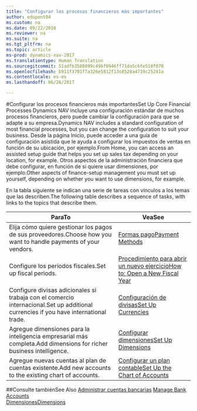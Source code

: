 ```yaml
---
title: "Configurar los procesos financieros más importantes"
author: edupont04
ms.custom: na
ms.date: 09/22/2016
ms.reviewer: na
ms.suite: na
ms.tgt_pltfrm: na
ms.topic: article
ms-prod: dynamics-nav-2017
ms.translationtype: Human Translation
ms.sourcegitcommit: 51adfb3588099c496f0946ff71da5c6fe518f070
ms.openlocfilehash: b911f3701f7a326e5812f13c8528a4719c25241a
ms.contentlocale: es-es
ms.lasthandoff: 06/26/2017

---
```


#<a name="set-up-core-financial-processes"></a><span data-ttu-id="6ab61-102">Configurar los procesos financieros más importantes</span><span class="sxs-lookup"><span data-stu-id="6ab61-102">Set Up Core Financial Processes</span></span>
<span data-ttu-id="6ab61-103">Dynamics NAV incluye una configuración estándar de muchos procesos financieros, pero puede cambiar la configuración para que se adapte a su empresa.</span><span class="sxs-lookup"><span data-stu-id="6ab61-103">Dynamics NAV includes a standard configuration of most financial processes, but you can change the configuration to suit your business.</span></span>
<span data-ttu-id="6ab61-104">Desde la página Inicio, puede acceder a una guía de configuración asistida que le ayuda a configurar los impuestos de ventas en función de su ubicación, por ejemplo.</span><span class="sxs-lookup"><span data-stu-id="6ab61-104">From Home, you can access an assisted setup guide that helps you set up sales tax depending on your location, for example.</span></span> <span data-ttu-id="6ab61-105">Otros aspectos de la administración financiera que debe configurar, en función de si quiere usar dimensiones, por ejemplo.</span><span class="sxs-lookup"><span data-stu-id="6ab61-105">Other aspects of finance-setup management you must set up yourself, depending on whether you want to use dimensions, for example.</span></span>  

<span data-ttu-id="6ab61-106">En la tabla siguiente se indican una serie de tareas con vínculos a los temas que las describen.</span><span class="sxs-lookup"><span data-stu-id="6ab61-106">The following table describes a sequence of tasks, with links to the topics that describe them.</span></span>

| <span data-ttu-id="6ab61-107">Para</span><span class="sxs-lookup"><span data-stu-id="6ab61-107">To</span></span>                                                                  | <span data-ttu-id="6ab61-108">Vea</span><span class="sxs-lookup"><span data-stu-id="6ab61-108">See</span></span>                      |
|---------------------------------------------------------------------|--------------------------|
|<span data-ttu-id="6ab61-109">Elija cómo quiere gestionar los pagos de sus proveedores.</span><span class="sxs-lookup"><span data-stu-id="6ab61-109">Choose how you want to handle payments of your vendors.</span></span>|[<span data-ttu-id="6ab61-110">Formas pago</span><span class="sxs-lookup"><span data-stu-id="6ab61-110">Payment Methods</span></span>](finance-setup-payment-methods.md)|
|<span data-ttu-id="6ab61-111">Configure los periodos fiscales.</span><span class="sxs-lookup"><span data-stu-id="6ab61-111">Set up fiscal periods.</span></span>|[<span data-ttu-id="6ab61-112">Procedimiento para abrir un nuevo ejercicio</span><span class="sxs-lookup"><span data-stu-id="6ab61-112">How to: Open a New Fiscal Year</span></span>](finance-setup-how-open-new-fiscal-year.md)|
|<span data-ttu-id="6ab61-113">Configure divisas adicionales si trabaja con el comercio internacional.</span><span class="sxs-lookup"><span data-stu-id="6ab61-113">Set up additional currencies if you have international trade.</span></span>|[<span data-ttu-id="6ab61-114">Configuración de divisas</span><span class="sxs-lookup"><span data-stu-id="6ab61-114">Set Up Currencies</span></span>](finance-setup-setup-currencies.md)|
|<span data-ttu-id="6ab61-115">Agregue dimensiones para la inteligencia empresarial más completa.</span><span class="sxs-lookup"><span data-stu-id="6ab61-115">Add dimensions for richer business intelligence.</span></span>|[<span data-ttu-id="6ab61-116">Configurar dimensiones</span><span class="sxs-lookup"><span data-stu-id="6ab61-116">Set Up Dimensions</span></span>](finance-setup-setup-dimensions.md)|
|<span data-ttu-id="6ab61-117">Agregue nuevas cuentas al plan de cuentas existente.</span><span class="sxs-lookup"><span data-stu-id="6ab61-117">Add new accounts to the existing chart of accounts.</span></span>|[<span data-ttu-id="6ab61-118">Configurar un plan contable</span><span class="sxs-lookup"><span data-stu-id="6ab61-118">Set Up the Chart of Accounts</span></span>](finance-setup-setup-chart-accounts.md)|



##<a name="see-also"></a><span data-ttu-id="6ab61-119">Consulte también</span><span class="sxs-lookup"><span data-stu-id="6ab61-119">See Also</span></span>
<span data-ttu-id="6ab61-120">[Administrar cuentas bancarias](bank-manage-bank-accounts.md)  </span><span class="sxs-lookup"><span data-stu-id="6ab61-120">[Manage Bank Accounts](bank-manage-bank-accounts.md)  </span></span>  
[<span data-ttu-id="6ab61-121">Dimensiones</span><span class="sxs-lookup"><span data-stu-id="6ab61-121">Dimensions</span></span>](finance-setup-dimensions.md)  

